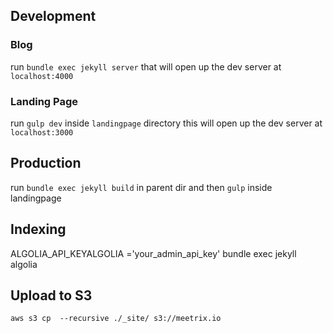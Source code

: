 ## Development

### Blog
run `bundle exec jekyll server` that will open up the dev server at `localhost:4000`

### Landing Page

run `gulp dev` inside `landingpage` directory this will open up the dev server at `localhost:3000`


## Production

run `bundle exec jekyll build` in parent dir and then `gulp` inside landingpage

## Indexing


ALGOLIA_API_KEYALGOLIA ='your_admin_api_key' bundle exec jekyll algolia

## Upload to S3

`aws s3 cp  --recursive ./_site/ s3://meetrix.io`